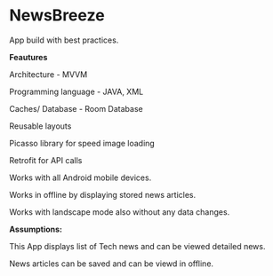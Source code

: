 # NewsBreeze

App build with best practices.

**Feautures** 

Architecture - MVVM

Programming language - JAVA, XML

Caches/ Database - Room Database

Reusable layouts

Picasso library for speed image loading

Retrofit for API calls

Works with all Android mobile devices.

Works in offline by displaying stored news articles.

Works with landscape mode also without any data changes.

**Assumptions:** 

This App displays list of Tech news and can be viewed detailed news.

News articles can be saved and can be viewd in offline.

